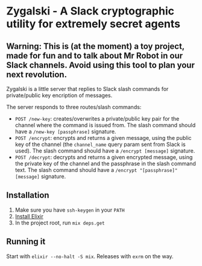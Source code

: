 Zygalski - A Slack cryptographic utility for extremely secret agents
========

## Warning: This is (at the moment) a toy project, made for fun and to talk about Mr Robot in our Slack channels. Avoid using this tool to plan your next revolution.

Zygalski is a little server that replies to Slack slash commands for private/public key encription of messages.

The server responds to three routes/slash commands:
* `POST /new-key`: creates/overwrites a private/public key pair for the channel where the command is issued from. The slash command should have a `/new-key [passphrase]` signature.
* `POST /encrypt`: encrypts and returns a given message, using the public key of the channel (the `channel_name` query param sent from Slack is used). The slash command should have a `/encrypt [message]` signature.
* `POST /decrypt`: decrypts and returns a given encrypted message, using the private key of the channel and the passphrase in the slash command text. The slash command should have a `/encrypt "[passphrase]" [message]` signature.

## Installation
1. Make sure you have `ssh-keygen` in your `PATH`
2. [Install Elixir](http://elixir-lang.org/install.html)
3. In the project root, run `mix deps.get`

## Running it
Start with `elixir --no-halt -S mix`. Releases with `exrm` on the way.
